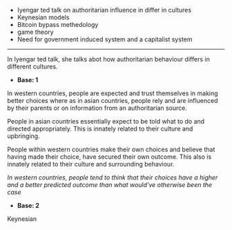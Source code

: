 - Iyengar ted talk on authoritarian influence in differ in cultures
- Keynesian models
- Bitcoin bypass methedology
- game theory
- Need for government induced system and a capitalist system

<hr>

In Iyengar ted talk, she talks abot how authoritarian behaviour differs in different cultures.

- **Base: 1**

In western countries, people are expected and trust themselves in making better choices where as in asian countries, people rely and are influenced by their parents or on information from an authoritarian source.

People in asian countries essentially expect to be told what to do and directed appropriately.
This is innately related to their culture and upbringing.

People within western countries make their own choices and believe that having made their choice, have secured their own outcome.
This also is innately related to their culture and surrounding behaviour.

_In western countries, people tend to think that their choices have a higher and a better predicted outcome than  what would've otherwise been the case_

- **Base: 2**

Keynesian
